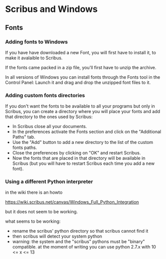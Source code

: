 # Scribus and Windows

## Fonts

### Adding fonts to Windows

If you have have downloaded a new Font, you will first have to install it, to make it avalaible to Scribus.

If the fonts came packed in a zip file, you'll first have to unzip the archive.

In all versions of Windows you can install fonts through the Fonts tool in the Control Panel: Launch it and drag and drop the unzipped font files to it.

### Adding custom fonts directories

If you don't want the fonts to be available to all your programs but only in Scribus, you can create a directory where you will place your fonts and add that directory to the ones used by Scribus:

- In Scribus close all your documents.
- In the preferences activate the Fonts section and click on the "Additional Paths" tab.
- Use the "Add" button to add a new directory to the list of the custom fonts paths.
- Close the preferences by clicking on "OK" and restart Scribus.
- Now the fonts that are placed in that directory will be available in Scribus (but you will have to restart Scribus each time you add a new font).

### Using a different Python interpreter

in the wiki there is an howto

https://wiki.scribus.net/canvas/Windows_Full_Python_Integration

but it does not seem to be working.

what seems to be working:

- rename the scribus' python directory so that scribus cannot find it
- then scribus will detect your system python
- warning: the system and the "scribus" pythons must be "binary" compatible. at the moment of writing you can use python 2.7.x with 10 <= x <= 13
